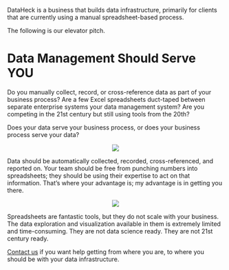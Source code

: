 DataHeck is a business that builds data infrastructure, primarily for clients that are currently using a manual spreadsheet-based process.

The following is our elevator pitch.

# Data Management Should Serve YOU

Do you manually collect, record, or cross-reference data as part of your business process? Are a few Excel spreadsheets duct-taped between separate enterprise systems your data management system? Are you competing in the 21st century but still using tools from the 20th?

Does your data serve your business process, or does your business process serve your data?

<p align="center">
  <img src="https://user-images.githubusercontent.com/163370/180828692-19180ea0-4705-4d90-aa2d-32db3c39fed6.png">
</p>

Data should be automatically collected, recorded, cross-referenced, and reported on. Your team should be free from punching numbers into spreadsheets; they should be using their expertise to act on that information. That’s where your advantage is; my advantage is in getting you there.

<p align="center">
  <img src="https://user-images.githubusercontent.com/163370/180828719-7d7ffd30-b6d4-43ff-963d-19899fa46273.png">
</p>

Spreadsheets are fantastic tools, but they do not scale with your business. The data exploration and visualization available in them is extremely limited and time-consuming. They are not data science ready. They are not 21st century ready.

[Contact us](https://www.dataheck.com/contact-form/) if you want help getting from where you are, to where you should be with your data infrastructure.
